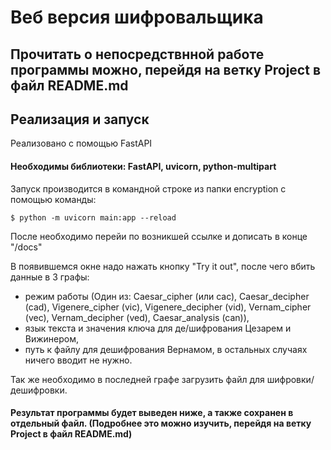 # Веб версия шифровальщика  
## Прочитать о непосредствнной работе программы можно, перейдя на ветку Project в файл README.md  
## Реализация и запуск  
Реализовано с помощью FastAPI  
#### Необходимы библиотеки: FastAPI, uvicorn, python-multipart  
Запуск производится в командной строке из папки encryption с помощью команды:  
```
$ python -m uvicorn main:app --reload  
```
После необходимо перейи по возникшей ссылке и дописать в конце "/docs"  
  
В появившемся окне надо нажать кнопку "Try it out", после чего вбить данные в 3 графы: 
+ режим работы (Один из: Caesar_cipher (или cac), Caesar_decipher (cad), Vigenere_cipher (vic), Vigenere_decipher (vid), Vernam_cipher (vec), Vernam_decipher (ved), Caesar_analysis (can)),   
+ язык текста и значения ключа для де/шифрования Цезарем и Вижинером,  
+ путь к файлу для дешифрования Вернамом, в остальных случаях ничего вводит не нужно.  

Так же необходимо в последней графе загрузить файл для шифровки/дешифровки.  
#### Результат программы будет выведен ниже, а также сохранен в отдельный файл. (Подробнее это можно изучить, перейдя на ветку Project в файл README.md)
